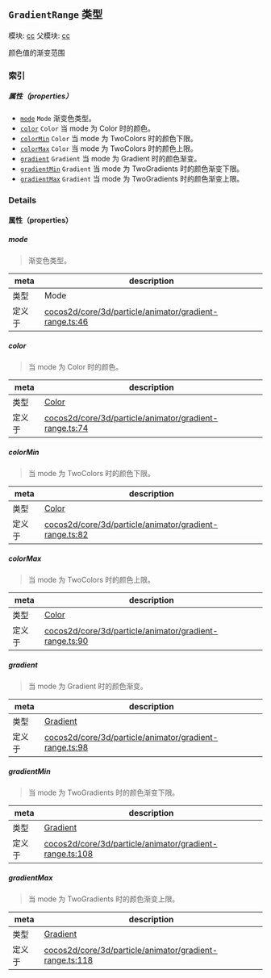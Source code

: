 ## `GradientRange` 类型



模块: [cc](../modules/cc.md)
父模块: [cc](../modules/cc.md)


颜色值的渐变范围



### 索引

##### 属性（properties）

  - [`mode`](#mode) `Mode` 渐变色类型。
  - [`color`](#color) `Color` 当 mode 为 Color 时的颜色。
  - [`colorMin`](#colormin) `Color` 当 mode 为 TwoColors 时的颜色下限。
  - [`colorMax`](#colormax) `Color` 当 mode 为 TwoColors 时的颜色上限。
  - [`gradient`](#gradient) `Gradient` 当 mode 为 Gradient 时的颜色渐变。
  - [`gradientMin`](#gradientmin) `Gradient` 当 mode 为 TwoGradients 时的颜色渐变下限。
  - [`gradientMax`](#gradientmax) `Gradient` 当 mode 为 TwoGradients 时的颜色渐变上限。





### Details


#### 属性（properties）


##### mode

> 渐变色类型。

| meta | description |
|------|-------------|
| 类型 | Mode |
| 定义于 | [cocos2d/core/3d/particle/animator/gradient-range.ts:46](https://github.com/cocos-creator/engine/blob/76f37f407b386c997979b56dd0d3e99ac2c02cc4/cocos2d/core/3d/particle/animator/gradient-range.ts#L46) |



##### color

> 当 mode 为 Color 时的颜色。

| meta | description |
|------|-------------|
| 类型 | <a href="../classes/Color.html" class="crosslink">Color</a> |
| 定义于 | [cocos2d/core/3d/particle/animator/gradient-range.ts:74](https://github.com/cocos-creator/engine/blob/76f37f407b386c997979b56dd0d3e99ac2c02cc4/cocos2d/core/3d/particle/animator/gradient-range.ts#L74) |



##### colorMin

> 当 mode 为 TwoColors 时的颜色下限。

| meta | description |
|------|-------------|
| 类型 | <a href="../classes/Color.html" class="crosslink">Color</a> |
| 定义于 | [cocos2d/core/3d/particle/animator/gradient-range.ts:82](https://github.com/cocos-creator/engine/blob/76f37f407b386c997979b56dd0d3e99ac2c02cc4/cocos2d/core/3d/particle/animator/gradient-range.ts#L82) |



##### colorMax

> 当 mode 为 TwoColors 时的颜色上限。

| meta | description |
|------|-------------|
| 类型 | <a href="../classes/Color.html" class="crosslink">Color</a> |
| 定义于 | [cocos2d/core/3d/particle/animator/gradient-range.ts:90](https://github.com/cocos-creator/engine/blob/76f37f407b386c997979b56dd0d3e99ac2c02cc4/cocos2d/core/3d/particle/animator/gradient-range.ts#L90) |



##### gradient

> 当 mode 为 Gradient 时的颜色渐变。

| meta | description |
|------|-------------|
| 类型 | <a href="../classes/Gradient.html" class="crosslink">Gradient</a> |
| 定义于 | [cocos2d/core/3d/particle/animator/gradient-range.ts:98](https://github.com/cocos-creator/engine/blob/76f37f407b386c997979b56dd0d3e99ac2c02cc4/cocos2d/core/3d/particle/animator/gradient-range.ts#L98) |



##### gradientMin

> 当 mode 为 TwoGradients 时的颜色渐变下限。

| meta | description |
|------|-------------|
| 类型 | <a href="../classes/Gradient.html" class="crosslink">Gradient</a> |
| 定义于 | [cocos2d/core/3d/particle/animator/gradient-range.ts:108](https://github.com/cocos-creator/engine/blob/76f37f407b386c997979b56dd0d3e99ac2c02cc4/cocos2d/core/3d/particle/animator/gradient-range.ts#L108) |



##### gradientMax

> 当 mode 为 TwoGradients 时的颜色渐变上限。

| meta | description |
|------|-------------|
| 类型 | <a href="../classes/Gradient.html" class="crosslink">Gradient</a> |
| 定义于 | [cocos2d/core/3d/particle/animator/gradient-range.ts:118](https://github.com/cocos-creator/engine/blob/76f37f407b386c997979b56dd0d3e99ac2c02cc4/cocos2d/core/3d/particle/animator/gradient-range.ts#L118) |






